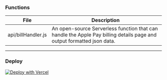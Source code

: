 ### Functions
| File | Description |
|-------|-------|
api/billHandler.js | An open-source Serverless function that can handle the Apple Pay billing details page and output formatted json data.
---

### Deploy

[![Deploy with Vercel](https://vercel.com/button)](https://vercel.com/new/clone?repository-url=https://vercel.com/new/clone?repository-url=https://github.com/6r6/shortcuts-tools&repository-name=shortcuts-tools)
